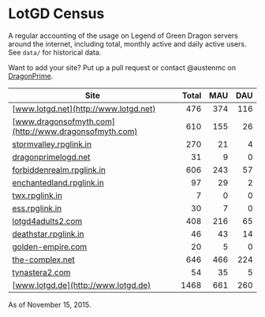 # LotGD Census
A regular accounting of the usage on Legend of Green Dragon servers around the internet, including total, monthly active and daily active users. See `data/` for historical data.

Want to add your site? Put up a pull request or contact @austenmc on [DragonPrime](http://dragonprime.net).


Site | Total | MAU | DAU
--- | ---:| ---:| ---:
[www.lotgd.net](http://www.lotgd.net)|476|374|116
[www.dragonsofmyth.com](http://www.dragonsofmyth.com)|610|155|26
[stormvalley.rpglink.in](http://stormvalley.rpglink.in)|270|21|4
[dragonprimelogd.net](http://dragonprimelogd.net)|31|9|0
[forbiddenrealm.rpglink.in](http://forbiddenrealm.rpglink.in)|606|243|57
[enchantedland.rpglink.in](http://enchantedland.rpglink.in)|97|29|2
[twx.rpglink.in](http://twx.rpglink.in)|7|0|0
[ess.rpglink.in](http://ess.rpglink.in)|30|7|0
[lotgd4adults2.com](http://lotgd4adults2.com)|408|216|65
[deathstar.rpglink.in](http://deathstar.rpglink.in)|46|43|14
[golden-empire.com](http://golden-empire.com)|20|5|0
[the-complex.net](http://the-complex.net)|646|466|224
[tynastera2.com](http://tynastera2.com)|54|35|5
[www.lotgd.de](http://www.lotgd.de)|1468|661|260

As of November 15, 2015.
